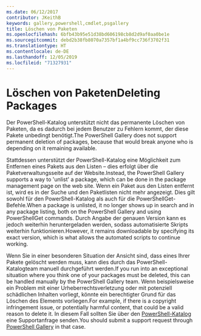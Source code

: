 ```yaml
---
ms.date: 06/12/2017
contributor: JKeithB
keywords: gallery,powershell,cmdlet,psgallery
title: Löschen von Paketen
ms.openlocfilehash: 6bfb43b95e51d38bd606198cb8d2d9af0aa0be1e
ms.sourcegitcommit: debd2b38fb8070a7357bf1a4bf9cc736f3702f31
ms.translationtype: HT
ms.contentlocale: de-DE
ms.lasthandoff: 12/05/2019
ms.locfileid: "71327931"
---
```

# <a name="deleting-packages"></a><span data-ttu-id="0530a-103">Löschen von Paketen</span><span class="sxs-lookup"><span data-stu-id="0530a-103">Deleting Packages</span></span>

<span data-ttu-id="0530a-104">Der PowerShell-Katalog unterstützt nicht das permanente Löschen von Paketen, da es dadurch bei jedem Benutzer zu Fehlern kommt, der diese Pakete unbedingt benötigt.</span><span class="sxs-lookup"><span data-stu-id="0530a-104">The PowerShell Gallery does not support permanent deletion of packages, because that would break anyone who is depending on it remaining available.</span></span>

<span data-ttu-id="0530a-105">Stattdessen unterstützt der PowerShell-Katalog eine Möglichkeit zum Entfernen eines Pakets aus den Listen – dies erfolgt über die Paketverwaltungsseite auf der Website.</span><span class="sxs-lookup"><span data-stu-id="0530a-105">Instead, the PowerShell Gallery supports a way to 'unlist' a package, which can be done in the package management page on the web site.</span></span>
<span data-ttu-id="0530a-106">Wenn ein Paket aus den Listen entfernt ist, wird es in der Suche und den Paketlisten nicht mehr angezeigt. Dies gilt sowohl für den PowerShell-Katalog als auch für die PowerShellGet-Befehle.</span><span class="sxs-lookup"><span data-stu-id="0530a-106">When a package is unlisted, it no longer shows up in search and in any package listing, both on the PowerShell Gallery and using PowerShellGet commands.</span></span>
<span data-ttu-id="0530a-107">Durch Angabe der genauen Version kann es jedoch weiterhin heruntergeladen werden, sodass automatisierte Skripts weiterhin funktionieren.</span><span class="sxs-lookup"><span data-stu-id="0530a-107">However, it remains downloadable by specifying its exact version, which is what allows the automated scripts to continue working.</span></span>

<span data-ttu-id="0530a-108">Wenn Sie in einer besonderen Situation der Ansicht sind, dass eines Ihrer Pakete gelöscht werden muss, kann dies durch das PowerShell-Katalogteam manuell durchgeführt werden.</span><span class="sxs-lookup"><span data-stu-id="0530a-108">If you run into an exceptional situation where you think one of your packages must be deleted, this can be handled manually by the PowerShell Gallery team.</span></span>
<span data-ttu-id="0530a-109">Wenn beispielsweise ein Problem mit einer Urheberrechtsverletzung oder mit potenziell schädlichen Inhalten vorliegt, könnte ein berechtigter Grund für das Löschen des Elements vorliegen.</span><span class="sxs-lookup"><span data-stu-id="0530a-109">For example, if there is a copyright infringement issue, or potentially harmful content, that could be a valid reason to delete it.</span></span>
<span data-ttu-id="0530a-110">In diesem Fall sollten Sie über den [PowerShell-Katalog](https://www.PowerShellGallery.com) eine Supportanfrage senden.</span><span class="sxs-lookup"><span data-stu-id="0530a-110">You should submit a support request through [PowerShell Gallery](https://www.PowerShellGallery.com) in that case.</span></span>
